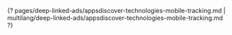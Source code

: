 {? pages/deep-linked-ads/appsdiscover-technologies-mobile-tracking.md | multilang/deep-linked-ads/appsdiscover-technologies-mobile-tracking.md ?}
